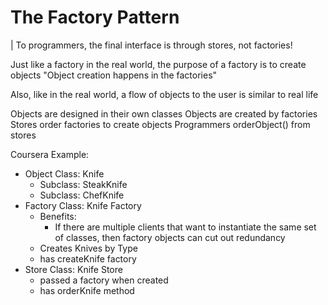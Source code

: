 # The Factory Pattern

| To programmers, the final interface is through stores, not factories!

Just like a factory in the real world, the purpose of a factory is to create objects
"Object creation happens in the factories"

Also, like in the real world, a flow of objects to the user is similar to real life

Objects are designed in their own classes
Objects are created by factories
Stores order factories to create objects
Programmers orderObject() from stores

Coursera Example:

- Object Class: Knife
  - Subclass: SteakKnife
  - Subclass: ChefKnife
- Factory Class: Knife Factory
  - Benefits:
    - If there are multiple clients that want to instantiate the same set of classes, then factory objects can cut out redundancy
  - Creates Knives by Type
  - has createKnife factory
- Store Class: Knife Store
  - passed a factory when created
  - has orderKnife method
